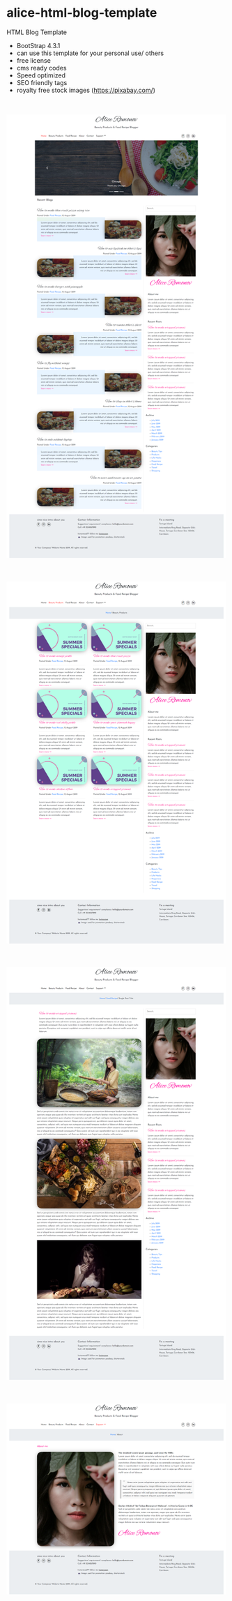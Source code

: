 # alice-html-blog-template
HTML Blog Template
- BootStrap 4.3.1
- can use this template for your personal use/ others
- free license
- cms ready codes
- Speed optimized
- SEO friendly tags
- royalty free stock images (https://pixabay.com/)

<br/><br/>
![Screenshot](screen-1.png)<br/><br/>
<br/><br/>
![Screenshot](screen-2.png)<br/><br/>
<br/><br/>
![Screenshot](screen-3.png)<br/><br/>
<br/><br/>
![Screenshot](screen-4.png)<br/><br/>
